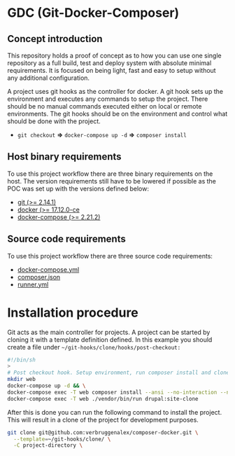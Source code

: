 # GDC (Git-Docker-Composer)

## Concept introduction

This repository holds a proof of concept as to how you can use one single
repository as a full build, test and deploy system with absolute minimal
requirements. It is focused on being light, fast and easy to setup without any
additional configuration.

A project uses git hooks as the controller for docker. A git hook sets up the
environment and executes any commands to setup the project. There should be no
manual commands executed either on local or remote environments. The git hooks
should be on the environment and control what should be done with the project.

- `git checkout` **=>** `docker-compose up -d` **=>** `composer install`

## Host binary requirements

To use this project workflow there are three binary requirements on the host.
The version requirements still have to be lowered if possible as the POC was
set up with the versions defined below:

* [git (>= 2.14.1)](https://git-scm.com/book/en/v2/Getting-Started-Installing-Git)
* [docker (>= 17.12.0-ce](https://docs.docker.com/install/)
* [docker-compose (>= 2.21.2)](https://docs.docker.com/compose/install/#install-compose)

## Source code requirements

To use this project workflow there are three source code requirements:

* [docker-compose.yml](./docker-compose.yml)
* [composer.json](./composer.json)
* [runner.yml](./runner.yml)

# Installation procedure

Git acts as the main controller for projects. A project can be started by cloning it
with a template definition defined. In this example you should create a file under
`~/git-hooks/clone/hooks/post-checkout:`

```bash
#!/bin/sh
>
# Post checkout hook. Setup environment, run composer install and clone site.
mkdir web
docker-compose up -d && \
docker-compose exec -T web composer install --ansi --no-interaction --no-suggest && \
docker-compose exec -T web ./vendor/bin/run drupal:site-clone
```

After this is done you can run the following command to install the project.
This will result in a clone of the project for development purposes.

```bash
git clone git@github.com:verbruggenalex/composer-docker.git \
  --template=~/git-hooks/clone/ \
  -C project-directory \
```
